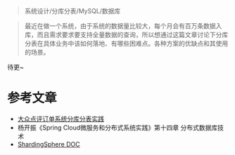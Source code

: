 > 系统设计/分库分表/MySQL/数据库

> 最近在做一个系统，由于系统的数据量比较大，每个月会有百万条数据入库，而且需求要求要支持全量数据的查询，所以想通过这篇文章讨论下分库分表在具体业务中该如何落地、有哪些困难点。各种方案的优缺点和其使用的场景。

待更~

# 参考文章

* [大众点评订单系统分库分表实践](https://tech.meituan.com/2016/11/18/dianping-order-db-sharding.html)
* 杨开振《Spring Cloud微服务和分布式系统实践》第十四章 分布式数据库技术
* [ShardingSphere DOC](https://shardingsphere.apache.org/document/5.4.1/cn/overview/)
